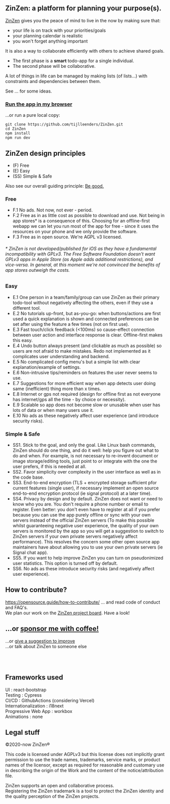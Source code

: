 ## ZinZen: a platform for planning your purpose(s).

[ZinZen](https://ZinZen.me) gives you the peace of mind to live in the now by making sure that:
* your life is on track with your priorities/goals
* your planning calendar is realistic
* you won't forget anything important

It is also a way to collaborate efficiently with others to achieve shared goals.

* The first phase is a **smart** todo-app for a single individual.
* The second phase will be collaborative.

A lot of things in life can be managed by making lists (of lists...) with constraints and dependencies between them.

See ... for some ideas.

### [Run the app in my browser](https://ZinZen.me) 
...or run a pure local copy:
```
git clone https://github.com/tijlleenders/ZinZen.git
cd ZinZen
npm install
npm run dev
```

## ZinZen design principles
* (F) Free
* (E) Easy
* (SS) Simple & Safe

Also see our overall guiding principle: [Be good.](https://blog.zinzen.me/2021/11/12/Our-guiding-principle.html)

### Free
* F.1 No ads. Not now, not ever - period.
* F.2 Free as in as little cost as possible to download and use. Not being in app stores* is a consequence of this. Choosing for an offline-first webapp we can let you run most of the app for free - since it uses the resources on your phone and we only provide the software.
* F.3 Free as in open source. We're AGPL v3 licensed.
###### \* ZinZen is not developed/published for iOS as they have a fundamental incompatibility with GPLv3. The Free Software Foundation doesn't want GPLv3 apps in Apple Store (as Apple adds additional restrictions), and vice-versa. In general, at this moment we're not convinced the benefits of app stores outweigh the costs.

### Easy 
* E.1 One person in a team/family/group can use ZinZen as their primary todo-tool without negatively affecting the others, even if they use a different tool. 
* E.2 No tutorials up-front, but as-you-go: when buttons/actions are first used a quick explanation is shown and connected preferences can be set after using the feature a few times (not on first use). 
* E.3 Fast touch/click feedback (<100ms) so cause-effect connection between user action and interface response is clear. Offline-first makes this easy.
* E.4 Undo button always present (and clickable as much as possible) so users are not afraid to make mistakes. Redo not implemented as it complicates user understanding and backend. 
* E.5 No complicated config menu's but a simple list with clear explanation/example of settings.
* E.6 Non-intrusive tips/reminders on features the user never seems to use. 
* E.7 Suggestions for more efficient way when app detects user doing same (inefficient) thing more than x times. 
* E.8 Internet or gps not required (design for offline first as not everyone has internet/gps all the time - by choice or necessity).
* E.9 Scalable so app does not become slow or  unusable when user has lots of data or when many users use it. 
* E.10 No ads as these negatively affect user experience (and introduce security risks). 

### Simple & Safe
* SS1. Stick to the goal, and only the goal. 
Like Linux bash commands, ZinZen should do one thing, and do it well: help you figure out what to do and when. For example, is not necessary to re-invent document or image storage/editing tools, just point to or integrate with the one the user prefers, if this is needed at all. 
* SS2. Favor simplicity over complexity in the user interface as well as in the code base. 
* SS3. End-to-end encryption (TLS + encrypted storage sufficient pfor current features (single user), if necessary implement an open source end-to-end encryption protocol (ie signal protocol) at a later time). 
* SS4. Privacy by design and by default.
ZinZen does not want or need to know who you are. You don't require a phone number or email to register. Even better: you don't even have to register at all if you prefer because you can use the app purely offline or sync with your own servers instead of the official ZinZen servers (To make this possible whilst guaranteeing negative user experience, the quality of your own servers is monitored by the app so you will get a suggestion to switch to ZinZen servers if your own private servers negatively affect performance). This resolves the concern some other open source app maintainers have about allowing you to use your own private servers (ie Signal chat app). 
* SS5. If you want to help improve ZinZen you can turn on pseudonimized user statistics. This option is turned off by default.
* SS6. No ads as these introduce security risks (and  negatively affect user experience). 


## How to contribute?
https://opensource.guide/how-to-contribute/
... and read code of conduct and FAQ's.  
We plan our work on the [ZinZen project board](https://github.com/users/tijlleenders/projects/2). Have a look!  

## ...or [sponsor me with coffee!](https://github.com/sponsors/tijlleenders)
...or [give a suggestion to improve](https://www.zinzen.me/contact.html)  
...or talk about ZinZen to someone else  

<br />
<br />

## Frameworks used
UI : react-bootstrap  
Testing : Cypress  
CI/CD : GithubActions (considering Vercel)  
Internationalization : i18next  
Progressive Web App : workbox  
Animations : none

## Legal stuff

&copy;2020-now ZinZen&reg;  

This code is licensed under AGPLv3 but this license does not implicitly grant permission to use the trade names, trademarks, service marks, or product names of the licensor, except as required for reasonable and customary use in describing the origin of the Work and the content of the notice/attribution file.  

ZinZen supports an open and collaborative process.  
Registering the ZinZen trademark is a tool to protect the ZinZen identity and the quality perception of the ZinZen projects.
